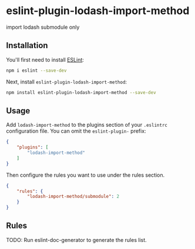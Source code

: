# eslint-plugin-lodash-import-method

import lodash submodule only

## Installation

You'll first need to install [ESLint](https://eslint.org/):

```sh
npm i eslint --save-dev
```

Next, install `eslint-plugin-lodash-import-method`:

```sh
npm install eslint-plugin-lodash-import-method --save-dev
```

## Usage

Add `lodash-import-method` to the plugins section of your `.eslintrc` configuration file. You can omit the `eslint-plugin-` prefix:

```json
{
    "plugins": [
        "lodash-import-method"
    ]
}
```


Then configure the rules you want to use under the rules section.

```json
{
    "rules": {
        "lodash-import-method/submodule": 2
    }
}
```

## Rules

<!-- begin auto-generated rules list -->
TODO: Run eslint-doc-generator to generate the rules list.
<!-- end auto-generated rules list -->


